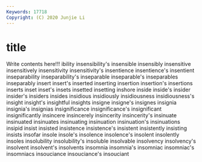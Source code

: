 ```yaml
---
Keywords: 17718
Copyright: (C) 2020 Junjie Li
---
```


# title

Write contents here!!!
ibility 
insensibility's 
insensible 
insensibly 
insensitive 
insensitively
insensitivity 
insensitivity's 
insentience 
insentience's 
insentient 
inseparability 
inseparability's 
inseparable 
inseparable's 
inseparables
inseparably 
insert 
insert's 
inserted 
inserting 
insertion 
insertion's 
insertions 
inserts 
inset
inset's 
insets 
insetted 
insetting 
inshore 
inside 
inside's 
insider 
insider's 
insiders
insides 
insidious 
insidiously 
insidiousness 
insidiousness's 
insight 
insight's 
insightful 
insights 
insigne
insigne's 
insignes 
insignia 
insignia's 
insignias 
insignificance 
insignificance's 
insignificant 
insignificantly 
insincere
insincerely 
insincerity 
insincerity's 
insinuate 
insinuated 
insinuates 
insinuating 
insinuation 
insinuation's 
insinuations
insipid 
insist 
insisted 
insistence 
insistence's 
insistent 
insistently 
insisting 
insists 
insofar
insole 
insole's 
insolence 
insolence's 
insolent 
insolently 
insoles 
insolubility 
insolubility's 
insoluble
insolvable 
insolvency 
insolvency's 
insolvent 
insolvent's 
insolvents 
insomnia 
insomnia's 
insomniac 
insomniac's
insomniacs 
insouciance 
insouciance's 
insouciant 
